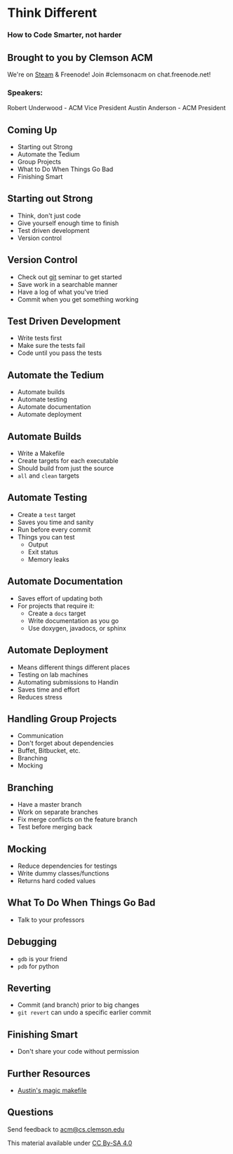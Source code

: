 # Think Different
### How to Code Smarter, not harder


## Brought to you by Clemson ACM

We're on [Steam](http://steamcommunity.com/groups/clemsonacm) &
Freenode! Join #clemsonacm on chat.freenode.net!

### Speakers:

Robert Underwood - ACM Vice President
 Austin Anderson - ACM President


## Coming Up

- Starting out Strong
- Automate the Tedium
- Group Projects
- What to Do When Things Go Bad
- Finishing Smart



## Starting out Strong

- Think, don't just code
- Give yourself enough time to finish
- Test driven development
- Version control



## Version Control

- Check out [git][git] seminar to get started
- Save work in a searchable manner
- Have a log of what you've tried
- Commit when you get something working



## Test Driven Development

- Write tests first
- Make sure the tests fail
- Code until you pass the tests



## Automate the Tedium

- Automate builds
- Automate testing
- Automate documentation
- Automate deployment



## Automate Builds

- Write a Makefile
- Create targets for each executable
- Should build from just the source
- `all` and `clean` targets



## Automate Testing

- Create a `test` target
- Saves you time and sanity
- Run before every commit
- Things you can test
   - Output
   - Exit status
   - Memory leaks



## Automate Documentation

- Saves effort of updating both
- For projects that require it:
   - Create a `docs` target
   - Write documentation as you go
   - Use doxygen, javadocs, or sphinx



## Automate Deployment

- Means different things different places
- Testing on lab machines
- Automating submissions to Handin
- Saves time and effort
- Reduces stress



## Handling Group Projects

- Communication
- Don't forget about dependencies
- Buffet, Bitbucket, etc.
- Branching
- Mocking



## Branching

- Have a master branch
- Work on separate branches
- Fix merge conflicts on the feature branch
- Test before merging back



## Mocking

- Reduce dependencies for testings
- Write dummy classes/functions
- Returns hard coded values



## What To Do When Things Go Bad

- Talk to your professors


## Debugging

- `gdb` is your friend
- `pdb` for python


## Reverting

- Commit (and branch) prior to big changes
- `git revert` can undo a specific earlier commit



## Finishing Smart

- Don't share your code without permission



## Further Resources

- [Austin's magic makefile][1]



## Questions

Send feedback to acm@cs.clemson.edu

This material available under [CC By-SA 4.0](http://creativecommons.org/licenses/by-sa/4.0/)

[1]: https://github.com/protractorninja/cu-handin-magic-make/
[git]: people.cs.clemson.edu/~robertu/git/git.html
